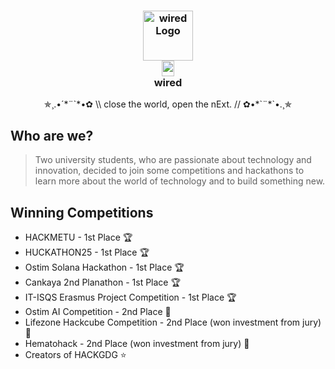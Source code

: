 <h3 align="center">
  <img src="https://raw.githubusercontent.com/wiredwiredwired/.github/refs/heads/main/profile/wired.png" width="80" alt="wired Logo"/><br/>
  <img src="https://raw.githubusercontent.com/wiredwiredwired/.github/refs/heads/main/profile/transparent.png" height="25" width="20"/>
  <br/>
  <b>wired</b>
</h3>

<p align="center">
  ✯¸.•´*¨`*•✿ \\ close the world, open the nExt. // ✿•*`¨*`•.¸✯
</p>


## Who are we?

> Two university students, who are passionate about technology and innovation, decided to join some competitions and hackathons to learn more about the world of technology and to build something new.


## Winning Competitions

- HACKMETU - 1st Place 🏆
- HUCKATHON25 - 1st Place 🏆
- Ostim Solana Hackathon - 1st Place 🏆
- Cankaya 2nd Planathon - 1st Place 🏆
- IT-ISQS Erasmus Project Competition - 1st Place 🏆
- Ostim AI Competition - 2nd Place 🏅
- Lifezone Hackcube Competition - 2nd Place (won investment from jury) 🏅
- Hematohack - 2nd Place (won investment from jury) 🏅
- Creators of HACKGDG ⭐
